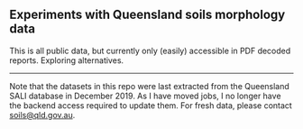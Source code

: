 Experiments with Queensland soils morphology data
-------------------------------------------------

This is all public data, but currently only (easily) accessible in PDF
decoded reports. Exploring alternatives.

------------------------------------------------------------------------

Note that the datasets in this repo were last extracted from the Queensland SALI database in December 2019. As I have moved jobs, I no longer have the backend access required to update them. For fresh data, please contact soils@qld.gov.au.
